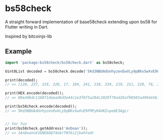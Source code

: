 # bs58check

A straight forward implementation of base58check extending upon bs58 for Flutter writing in Dart.

Inspired by bitcoinjs-lib

## Example

```dart
import 'package:bs58check/bs58check.dart' as bs58check;

Uint8List decoded = bs58check.decode('5Kd3NBUAdUnhyzenEwVLy9pBKxSwXvE9FMPyR4UKZvpe6E3AgLr');

print(decoded);
// => [128, 237, 219, 220, 17, 104, 241, 218, 234, 219, 211, 228, 76, 30, 63, 143, 90, 40, 76, 32, 41, 247, 138, 210, 106, 249, 133, 131, 164, 153, 222, 91, 25]

print(HEX.encode(decoded));
// => 80eddbdc1168f1daeadbd3e44c1e3f8f5a284c2029f78ad26af98583a499de5b19

print(bs58check.encode(decoded));
// => 5Kd3NBUAdUnhyzenEwVLy9pBKxSwXvE9FMPyR4UKZvpe6E3AgLr


// for fun
print(bs58check.getAddress('AnDoan'));
// => 1AnDoannV16NE8AQ74obrTNf6i2jbahYadr
```
